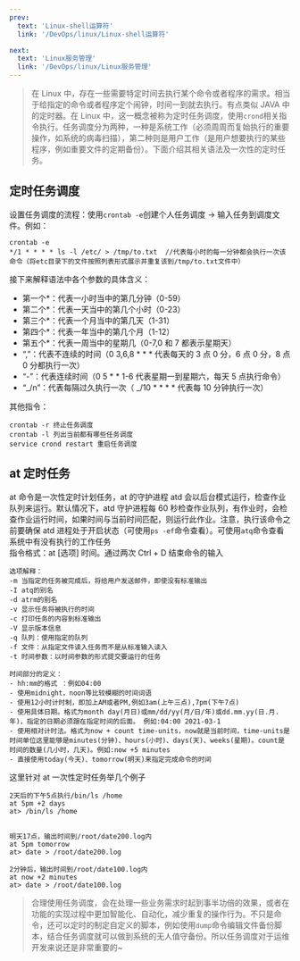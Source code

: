 ```yaml
---
prev:
  text: 'Linux-shell运算符'
  link: '/DevOps/linux/Linux-shell运算符'

next:
  text: 'Linux服务管理'
  link: '/DevOps/linux/Linux服务管理'
---
```


> 在 Linux 中，存在一些需要特定时间去执行某个命令或者程序的需求。相当于给指定的命令或者程序定个闹钟，时间一到就去执行。有点类似 JAVA 中的定时器。在 Linux 中，这一概念被称为定时任务调度，使用`crond`相关指令执行。任务调度分为两种，一种是系统工作（必须周周而复始执行的重要操作，如系统的病毒扫描），第二种则是用户工作（是用户想要执行的某些程序，例如重要文件的定期备份）。下面介绍其相关语法及一次性的定时任务。

## 定时任务调度

设置任务调度的流程：使用`crontab -e`创建个人任务调度 → 输入任务到调度文件。例如：

```shell
crontab -e
*/1 * * * * ls -l /etc/ > /tmp/to.txt  //代表每小时的每一分钟都会执行一次该命令（将etc目录下的文件按照列表形式展示并重复该到/tmp/to.txt文件中）
```

接下来解释语法中各个参数的具体含义：

- 第一个\*：代表一小时当中的第几分钟（0-59）
- 第二个\*：代表一天当中的第几个小时（0-23）
- 第三个\*：代表一个月当中的第几天（1-31）
- 第四个\*：代表一年当中的第几个月（1-12）
- 第五个\*：代表一周当中的星期几（0-7,0 和 7 都表示星期天）
- “,”：代表不连续的时间（0 3,6,8 \* \* \* 代表每天的 3 点 0 分，6 点 0 分，8 点 0 分都执行一次）
- “-”：代表连续时间（0 5 \* \* 1-6 代表星期一到星期六，每天 5 点执行命令）
- “_/n”：代表每隔过久执行一次（ _/10 \* \* \* \* 代表每 10 分钟执行一次）

其他指令：

```shell
crontab -r 终止任务调度
crontab -l 列出当前都有哪些任务调度
service crond restart 重启任务调度
```

## at 定时任务

at 命令是一次性定时计划任务，at 的守护进程 atd 会以后台模式运行，检查作业队列来运行。默认情况下，atd 守护进程每 60 秒检查作业队列，有作业时，会检查作业运行时间，如果时间与当前时间匹配，则运行此作业。注意，执行该命令之前要确保 atd 进程处于开启状态（可使用`ps -ef`命令查看）。可使用`atq`命令查看系统中有没有执行的工作任务<br>
指令格式：at [选项] 时间。通过两次 Ctrl + D 结束命令的输入

```shell
选项解释：
-m 当指定的任务被完成后，将给用户发送邮件，即使没有标准输出
-I atq的别名
-d atrm的别名
-v 显示任务将被执行的时间
-c 打印任务的内容到标准输出
-V 显示版本信息
-q 队列：使用指定的队列
-f 文件：从指定文件读入任务而不是从标准输入读入
-t 时间参数：以时间参数的形式提交要运行的任务
```

```shell
时间部分的定义：
- hh:mm的格式 ：例如04:00
- 使用midnight，noon等比较模糊的时间词语
- 使用12小时计时制，即加上AM或者PM,例如3am(上午三点),7pm(下午7点)
- 使用具体日期。格式为month day(月日)或mm/dd/yy(月/日/年)或dd.mm.yy(日.月.年)，指定的日期必须跟在指定时间的后面。 例如:04:00 2021-03-1
- 使用相对计时法。格式为now + count time-units，now就是当前时间，time-units是时间单位这里能够是minutes(分钟)、hours(小时)、days(天)、weeks(星期)。count是时间的数量(几小时，几天)。例如:now +5 minutes
- 直接使用today(今天)、tomorrow(明天)来指定完成命令的时间
```

这里针对 at 一次性定时任务举几个例子

```
2天后的下午5点执行/bin/ls /home
at 5pm +2 days
at> /bin/ls /home


明天17点，输出时间到/root/date200.log内
at 5pm tomorrow
at> date > /root/date200.log

2分钟后，输出时间到/root/date100.log内
at now +2 minutes
at> date > /root/date100.log
```

> 合理使用任务调度，会在处理一些业务需求时起到事半功倍的效果，或者在功能的实现过程中更加智能化、自动化，减少重复的操作行为。不只是命令，还可以定时的制定自定义的脚本，例如使用`dump`命令编辑文件备份脚本，结合任务调度就可以做到系统的无人值守备份。所以任务调度对于运维开发来说还是非常重要的~
